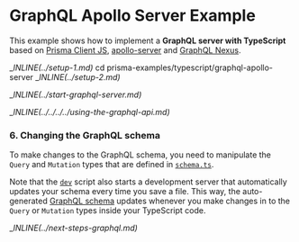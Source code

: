# GraphQL Apollo Server Example

This example shows how to implement a **GraphQL server with TypeScript** based on  [Prisma Client JS](https://photonjs.prisma.io/), [apollo-server](https://www.apollographql.com/docs/apollo-server/) and [GraphQL Nexus](https://nexus.js.org/).

__INLINE(../_setup-1.md)__
cd prisma-examples/typescript/graphql-apollo-server
__INLINE(../_setup-2.md)__

__INLINE(../_start-graphql-server.md)__

__INLINE(../../../../_using-the-graphql-api.md)__

### 6. Changing the GraphQL schema

To make changes to the GraphQL schema, you need to manipulate the `Query` and `Mutation` types that are defined in [`schema.ts`](./src/schema.ts). 

Note that the [`dev`](./package.json#L6) script also starts a development server that automatically updates your schema every time you save a file. This way, the auto-generated [GraphQL schema](./src/schema.graphql) updates whenever you make changes in to the `Query` or `Mutation` types inside your TypeScript code.

__INLINE(../_next-steps-graphql.md)__